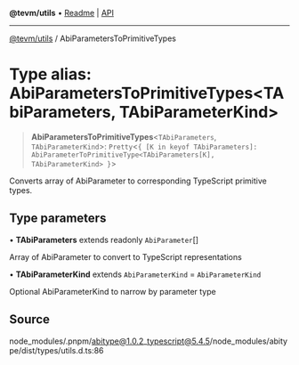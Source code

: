 **@tevm/utils** • [Readme](../README.md) \| [API](../globals.md)

***

[@tevm/utils](../README.md) / AbiParametersToPrimitiveTypes

# Type alias: AbiParametersToPrimitiveTypes\<TAbiParameters, TAbiParameterKind\>

> **AbiParametersToPrimitiveTypes**\<`TAbiParameters`, `TAbiParameterKind`\>: `Pretty`\<`{ [K in keyof TAbiParameters]: AbiParameterToPrimitiveType<TAbiParameters[K], TAbiParameterKind> }`\>

Converts array of AbiParameter to corresponding TypeScript primitive types.

## Type parameters

• **TAbiParameters** extends readonly `AbiParameter`[]

Array of AbiParameter to convert to TypeScript representations

• **TAbiParameterKind** extends `AbiParameterKind` = `AbiParameterKind`

Optional AbiParameterKind to narrow by parameter type

## Source

node\_modules/.pnpm/abitype@1.0.2\_typescript@5.4.5/node\_modules/abitype/dist/types/utils.d.ts:86

